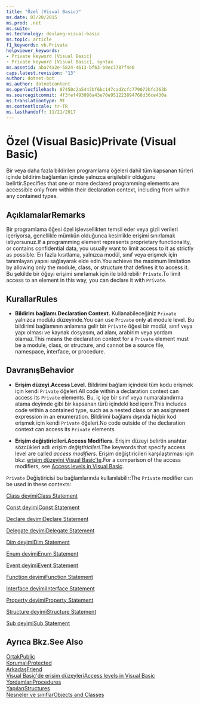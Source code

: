```yaml
---
title: "Özel (Visual Basic)"
ms.date: 07/20/2015
ms.prod: .net
ms.suite: 
ms.technology: devlang-visual-basic
ms.topic: article
f1_keywords: vb.Private
helpviewer_keywords:
- Private keyword [Visual Basic]
- Private keyword [Visual Basic], syntax
ms.assetid: aba74a2e-5824-4613-bf63-b9ec7787f4e6
caps.latest.revision: "13"
author: dotnet-bot
ms.author: dotnetcontent
ms.openlocfilehash: 07450c2a5443bf6bc147cad2cfc779072bfc363b
ms.sourcegitcommit: 4f3fef493080a43e70e951223894768d36ce430a
ms.translationtype: MT
ms.contentlocale: tr-TR
ms.lasthandoff: 11/21/2017
---
```

# <a name="private-visual-basic"></a><span data-ttu-id="ff28d-102">Özel (Visual Basic)</span><span class="sxs-lookup"><span data-stu-id="ff28d-102">Private (Visual Basic)</span></span>
<span data-ttu-id="ff28d-103">Bir veya daha fazla bildirilen programlama öğeleri dahil tüm kapsanan türleri içinde bildirim bağlamları içinde yalnızca erişilebilir olduğunu belirtir.</span><span class="sxs-lookup"><span data-stu-id="ff28d-103">Specifies that one or more declared programming elements are accessible only from within their declaration context, including from within any contained types.</span></span>  
  
## <a name="remarks"></a><span data-ttu-id="ff28d-104">Açıklamalar</span><span class="sxs-lookup"><span data-stu-id="ff28d-104">Remarks</span></span>  
 <span data-ttu-id="ff28d-105">Bir programlama öğesi özel işlevsellikten temsil eder veya gizli verileri içeriyorsa, genellikle mümkün olduğunca kesinlikle erişimi sınırlamak istiyorsunuz.</span><span class="sxs-lookup"><span data-stu-id="ff28d-105">If a programming element represents proprietary functionality, or contains confidential data, you usually want to limit access to it as strictly as possible.</span></span> <span data-ttu-id="ff28d-106">En fazla kısıtlama, yalnızca modül, sınıf veya erişmek için tanımlayan yapısı sağlayarak elde edin.</span><span class="sxs-lookup"><span data-stu-id="ff28d-106">You achieve the maximum limitation by allowing only the module, class, or structure that defines it to access it.</span></span> <span data-ttu-id="ff28d-107">Bu şekilde bir öğeyi erişimi sınırlamak için ile bildirebilir `Private`.</span><span class="sxs-lookup"><span data-stu-id="ff28d-107">To limit access to an element in this way, you can declare it with `Private`.</span></span>  
  
## <a name="rules"></a><span data-ttu-id="ff28d-108">Kurallar</span><span class="sxs-lookup"><span data-stu-id="ff28d-108">Rules</span></span>  
  
-   <span data-ttu-id="ff28d-109">**Bildirim bağlamı.**</span><span class="sxs-lookup"><span data-stu-id="ff28d-109">**Declaration Context.**</span></span> <span data-ttu-id="ff28d-110">Kullanabileceğiniz `Private` yalnızca modülü düzeyinde.</span><span class="sxs-lookup"><span data-stu-id="ff28d-110">You can use `Private` only at module level.</span></span> <span data-ttu-id="ff28d-111">Bu bildirimi bağlamının anlamına gelir bir `Private` öğesi bir modül, sınıf veya yapı olması ve kaynak dosyasını, ad alanı, arabirim veya yordam olamaz.</span><span class="sxs-lookup"><span data-stu-id="ff28d-111">This means the declaration context for a `Private` element must be a module, class, or structure, and cannot be a source file, namespace, interface, or procedure.</span></span>  
  
## <a name="behavior"></a><span data-ttu-id="ff28d-112">Davranış</span><span class="sxs-lookup"><span data-stu-id="ff28d-112">Behavior</span></span>  
  
-   <span data-ttu-id="ff28d-113">**Erişim düzeyi.**</span><span class="sxs-lookup"><span data-stu-id="ff28d-113">**Access Level.**</span></span> <span data-ttu-id="ff28d-114">Bildirimi bağlam içindeki tüm kodu erişmek için kendi `Private` öğeleri.</span><span class="sxs-lookup"><span data-stu-id="ff28d-114">All code within a declaration context can access its `Private` elements.</span></span> <span data-ttu-id="ff28d-115">Bu, iç içe bir sınıf veya numaralandırma atama deyimde gibi bir kapsanan türü içindeki kod içerir.</span><span class="sxs-lookup"><span data-stu-id="ff28d-115">This includes code within a contained type, such as a nested class or an assignment expression in an enumeration.</span></span> <span data-ttu-id="ff28d-116">Bildirimi bağlamı dışında hiçbir kod erişmek için kendi `Private` öğeleri.</span><span class="sxs-lookup"><span data-stu-id="ff28d-116">No code outside of the declaration context can access its `Private` elements.</span></span>  
  
-   <span data-ttu-id="ff28d-117">**Erişim değiştiricileri.**</span><span class="sxs-lookup"><span data-stu-id="ff28d-117">**Access Modifiers.**</span></span> <span data-ttu-id="ff28d-118">Erişim düzeyi belirtin anahtar sözcükleri adlı *erişim değiştiricileri*.</span><span class="sxs-lookup"><span data-stu-id="ff28d-118">The keywords that specify access level are called *access modifiers*.</span></span> <span data-ttu-id="ff28d-119">Erişim değiştiricileri karşılaştırması için bkz: [erişim düzeyini Visual Basic'te](../../../visual-basic/programming-guide/language-features/declared-elements/access-levels.md).</span><span class="sxs-lookup"><span data-stu-id="ff28d-119">For a comparison of the access modifiers, see [Access levels in Visual Basic](../../../visual-basic/programming-guide/language-features/declared-elements/access-levels.md).</span></span>  
  
 <span data-ttu-id="ff28d-120">`Private` Değiştiricisi bu bağlamlarında kullanılabilir:</span><span class="sxs-lookup"><span data-stu-id="ff28d-120">The `Private` modifier can be used in these contexts:</span></span>  
  
 [<span data-ttu-id="ff28d-121">Class deyimi</span><span class="sxs-lookup"><span data-stu-id="ff28d-121">Class Statement</span></span>](../../../visual-basic/language-reference/statements/class-statement.md)  
  
 [<span data-ttu-id="ff28d-122">Const deyimi</span><span class="sxs-lookup"><span data-stu-id="ff28d-122">Const Statement</span></span>](../../../visual-basic/language-reference/statements/const-statement.md)  
  
 [<span data-ttu-id="ff28d-123">Declare deyimi</span><span class="sxs-lookup"><span data-stu-id="ff28d-123">Declare Statement</span></span>](../../../visual-basic/language-reference/statements/declare-statement.md)  
  
 [<span data-ttu-id="ff28d-124">Delegate deyimi</span><span class="sxs-lookup"><span data-stu-id="ff28d-124">Delegate Statement</span></span>](../../../visual-basic/language-reference/statements/delegate-statement.md)  
  
 [<span data-ttu-id="ff28d-125">Dim deyimi</span><span class="sxs-lookup"><span data-stu-id="ff28d-125">Dim Statement</span></span>](../../../visual-basic/language-reference/statements/dim-statement.md)  
  
 [<span data-ttu-id="ff28d-126">Enum deyimi</span><span class="sxs-lookup"><span data-stu-id="ff28d-126">Enum Statement</span></span>](../../../visual-basic/language-reference/statements/enum-statement.md)  
  
 [<span data-ttu-id="ff28d-127">Event deyimi</span><span class="sxs-lookup"><span data-stu-id="ff28d-127">Event Statement</span></span>](../../../visual-basic/language-reference/statements/event-statement.md)  
  
 [<span data-ttu-id="ff28d-128">Function deyimi</span><span class="sxs-lookup"><span data-stu-id="ff28d-128">Function Statement</span></span>](../../../visual-basic/language-reference/statements/function-statement.md)  
  
 [<span data-ttu-id="ff28d-129">Interface deyimi</span><span class="sxs-lookup"><span data-stu-id="ff28d-129">Interface Statement</span></span>](../../../visual-basic/language-reference/statements/interface-statement.md)  
  
 [<span data-ttu-id="ff28d-130">Property deyimi</span><span class="sxs-lookup"><span data-stu-id="ff28d-130">Property Statement</span></span>](../../../visual-basic/language-reference/statements/property-statement.md)  
  
 [<span data-ttu-id="ff28d-131">Structure deyimi</span><span class="sxs-lookup"><span data-stu-id="ff28d-131">Structure Statement</span></span>](../../../visual-basic/language-reference/statements/structure-statement.md)  
  
 [<span data-ttu-id="ff28d-132">Sub deyimi</span><span class="sxs-lookup"><span data-stu-id="ff28d-132">Sub Statement</span></span>](../../../visual-basic/language-reference/statements/sub-statement.md)  
  
## <a name="see-also"></a><span data-ttu-id="ff28d-133">Ayrıca Bkz.</span><span class="sxs-lookup"><span data-stu-id="ff28d-133">See Also</span></span>  
 [<span data-ttu-id="ff28d-134">Ortak</span><span class="sxs-lookup"><span data-stu-id="ff28d-134">Public</span></span>](../../../visual-basic/language-reference/modifiers/public.md)  
 [<span data-ttu-id="ff28d-135">Korumalı</span><span class="sxs-lookup"><span data-stu-id="ff28d-135">Protected</span></span>](../../../visual-basic/language-reference/modifiers/protected.md)  
 [<span data-ttu-id="ff28d-136">Arkadaş</span><span class="sxs-lookup"><span data-stu-id="ff28d-136">Friend</span></span>](../../../visual-basic/language-reference/modifiers/friend.md)  
 [<span data-ttu-id="ff28d-137">Visual Basic'de erişim düzeyleri</span><span class="sxs-lookup"><span data-stu-id="ff28d-137">Access levels in Visual Basic</span></span>](../../../visual-basic/programming-guide/language-features/declared-elements/access-levels.md)  
 [<span data-ttu-id="ff28d-138">Yordamları</span><span class="sxs-lookup"><span data-stu-id="ff28d-138">Procedures</span></span>](../../../visual-basic/programming-guide/language-features/procedures/index.md)  
 [<span data-ttu-id="ff28d-139">Yapıları</span><span class="sxs-lookup"><span data-stu-id="ff28d-139">Structures</span></span>](../../../visual-basic/programming-guide/language-features/data-types/structures.md)  
 [<span data-ttu-id="ff28d-140">Nesneler ve sınıflar</span><span class="sxs-lookup"><span data-stu-id="ff28d-140">Objects and Classes</span></span>](../../../visual-basic/programming-guide/language-features/objects-and-classes/index.md)
